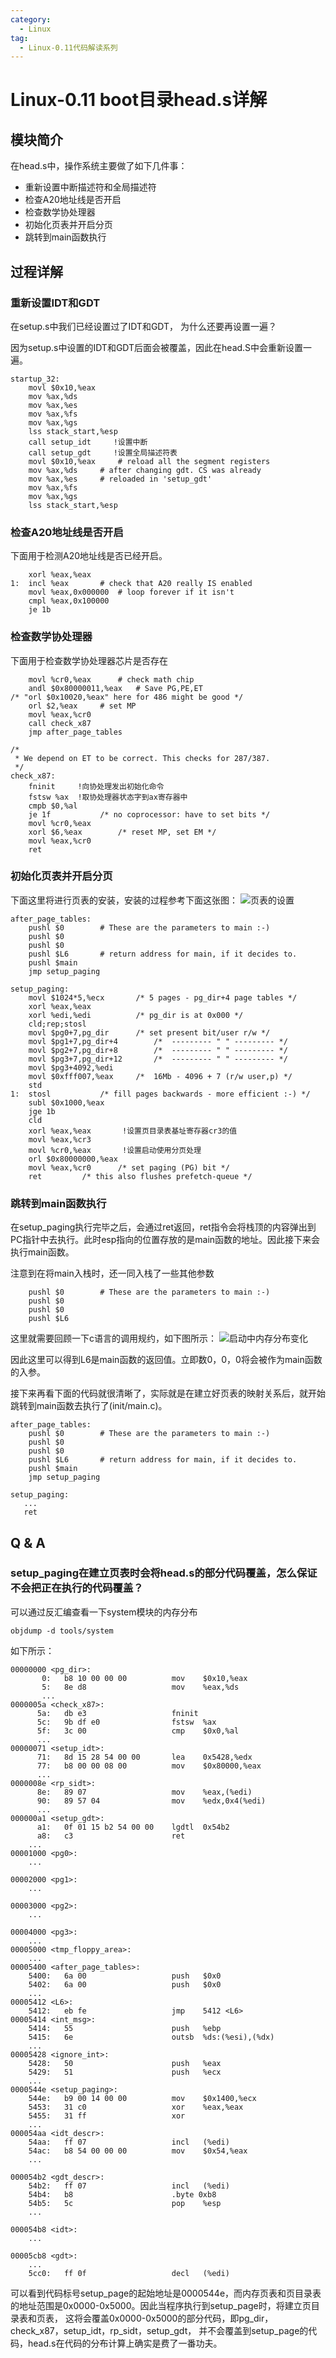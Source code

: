 ```yaml
---
category:
  - Linux
tag:
  - Linux-0.11代码解读系列
---
```


# Linux-0.11 boot目录head.s详解


## 模块简介
在head.s中，操作系统主要做了如下几件事：
- 重新设置中断描述符和全局描述符
- 检查A20地址线是否开启
- 检查数学协处理器
- 初始化页表并开启分页
- 跳转到main函数执行
## 过程详解
### 重新设置IDT和GDT

在setup.s中我们已经设置过了IDT和GDT， 为什么还要再设置一遍？

因为setup.s中设置的IDT和GDT后面会被覆盖，因此在head.S中会重新设置一遍。

```x86asm
startup_32:
	movl $0x10,%eax
	mov %ax,%ds
	mov %ax,%es
	mov %ax,%fs
	mov %ax,%gs
	lss stack_start,%esp
	call setup_idt     !设置中断
	call setup_gdt     !设置全局描述符表
	movl $0x10,%eax		# reload all the segment registers
	mov %ax,%ds		# after changing gdt. CS was already
	mov %ax,%es		# reloaded in 'setup_gdt'
	mov %ax,%fs
	mov %ax,%gs
	lss stack_start,%esp
```


### 检查A20地址线是否开启
下面用于检测A20地址线是否已经开启。
```x86asm
	xorl %eax,%eax
1:	incl %eax		# check that A20 really IS enabled
	movl %eax,0x000000	# loop forever if it isn't
	cmpl %eax,0x100000
	je 1b
```



### 检查数学协处理器

下面用于检查数学协处理器芯片是否存在
```x86asm
	movl %cr0,%eax		# check math chip
	andl $0x80000011,%eax	# Save PG,PE,ET
/* "orl $0x10020,%eax" here for 486 might be good */
	orl $2,%eax		# set MP
	movl %eax,%cr0
	call check_x87
	jmp after_page_tables

/*
 * We depend on ET to be correct. This checks for 287/387.
 */
check_x87:
	fninit     !向协处理发出初始化命令
	fstsw %ax  !取协处理器状态字到ax寄存器中
	cmpb $0,%al
	je 1f			/* no coprocessor: have to set bits */
	movl %cr0,%eax
	xorl $6,%eax		/* reset MP, set EM */
	movl %eax,%cr0
	ret
```

### 初始化页表并开启分页

下面这里将进行页表的安装，安装的过程参考下面这张图：
![页表的设置](https://github.com/zgjsxx/static-img-repo/raw/main/blog/Linux/kernel/Linux-0.11/Linux-0.11-boot/head_setup_paging.png)

```x86asm
after_page_tables:
	pushl $0		# These are the parameters to main :-)
	pushl $0
	pushl $0
	pushl $L6		# return address for main, if it decides to.
	pushl $main
	jmp setup_paging

setup_paging:
	movl $1024*5,%ecx		/* 5 pages - pg_dir+4 page tables */
	xorl %eax,%eax
	xorl %edi,%edi			/* pg_dir is at 0x000 */
	cld;rep;stosl
	movl $pg0+7,pg_dir		/* set present bit/user r/w */
	movl $pg1+7,pg_dir+4		/*  --------- " " --------- */
	movl $pg2+7,pg_dir+8		/*  --------- " " --------- */
	movl $pg3+7,pg_dir+12		/*  --------- " " --------- */
	movl $pg3+4092,%edi
	movl $0xfff007,%eax		/*  16Mb - 4096 + 7 (r/w user,p) */
	std
1:	stosl			/* fill pages backwards - more efficient :-) */
	subl $0x1000,%eax
	jge 1b
	cld
	xorl %eax,%eax		 !设置页目录表基址寄存器cr3的值
	movl %eax,%cr3		
	movl %cr0,%eax       !设置启动使用分页处理
	orl $0x80000000,%eax
	movl %eax,%cr0		/* set paging (PG) bit */
	ret			/* this also flushes prefetch-queue */
```

### 跳转到main函数执行

在setup_paging执行完毕之后，会通过ret返回，ret指令会将栈顶的内容弹出到PC指针中去执行。此时esp指向的位置存放的是main函数的地址。因此接下来会执行main函数。

注意到在将main入栈时，还一同入栈了一些其他参数
```x86asm
	pushl $0		# These are the parameters to main :-)
	pushl $0
	pushl $0
	pushl $L6
```
这里就需要回顾一下c语言的调用规约，如下图所示：
![启动中内存分布变化](https://github.com/zgjsxx/static-img-repo/raw/main/blog/Linux/kernel/Linux-0.11/Linux-0.11-boot/head_caller_stack.png)

因此这里可以得到L6是main函数的返回值。立即数0，0，0将会被作为main函数的入参。


接下来再看下面的代码就很清晰了，实际就是在建立好页表的映射关系后，就开始跳转到main函数去执行了(init/main.c)。
```x86asm
after_page_tables:
	pushl $0		# These are the parameters to main :-)
	pushl $0
	pushl $0
	pushl $L6		# return address for main, if it decides to.
	pushl $main
	jmp setup_paging

setup_paging:
   ...
   ret
```


## Q & A

### setup_paging在建立页表时会将head.s的部分代码覆盖，怎么保证不会把正在执行的代码覆盖？
可以通过反汇编查看一下system模块的内存分布
```shell
objdump -d tools/system
```

如下所示：
```
00000000 <pg_dir>:
       0:	b8 10 00 00 00       	mov    $0x10,%eax
       5:	8e d8                	mov    %eax,%ds
	   ...
0000005a <check_x87>:
      5a:	db e3                	fninit 
      5c:	9b df e0             	fstsw  %ax
      5f:	3c 00                	cmp    $0x0,%al
	  ...
00000071 <setup_idt>:
      71:	8d 15 28 54 00 00    	lea    0x5428,%edx
      77:	b8 00 00 08 00       	mov    $0x80000,%eax
	  ...
0000008e <rp_sidt>:
      8e:	89 07                	mov    %eax,(%edi)
      90:	89 57 04             	mov    %edx,0x4(%edi)
	  ...
000000a1 <setup_gdt>:
      a1:	0f 01 15 b2 54 00 00 	lgdtl  0x54b2
      a8:	c3                   	ret    
	...
00001000 <pg0>:
	...

00002000 <pg1>:
	...

00003000 <pg2>:
	...

00004000 <pg3>:
	...
00005000 <tmp_floppy_area>:
	...
00005400 <after_page_tables>:
    5400:	6a 00                	push   $0x0
    5402:	6a 00                	push   $0x0
	...
00005412 <L6>:
    5412:	eb fe                	jmp    5412 <L6>
00005414 <int_msg>:
    5414:	55                   	push   %ebp
    5415:	6e                   	outsb  %ds:(%esi),(%dx)
	...
00005428 <ignore_int>:
    5428:	50                   	push   %eax
    5429:	51                   	push   %ecx
	...
0000544e <setup_paging>:
    544e:	b9 00 14 00 00       	mov    $0x1400,%ecx
    5453:	31 c0                	xor    %eax,%eax
    5455:	31 ff                	xor  
	...
000054aa <idt_descr>:
    54aa:	ff 07                	incl   (%edi)
    54ac:	b8 54 00 00 00       	mov    $0x54,%eax
	...

000054b2 <gdt_descr>:
    54b2:	ff 07                	incl   (%edi)
    54b4:	b8                   	.byte 0xb8
    54b5:	5c                   	pop    %esp
	...

000054b8 <idt>:
	...

00005cb8 <gdt>:
	...
    5cc0:	ff 0f                	decl   (%edi)
```

可以看到代码标号setup_page的起始地址是0000544e，而内存页表和页目录表的地址范围是0x0000-0x5000。因此当程序执行到setup_page时，将建立页目录表和页表， 这将会覆盖0x0000-0x5000的部分代码，即pg_dir，check_x87，setup_idt，rp_sidt，setup_gdt， 并不会覆盖到setup_page的代码，head.s在代码的分布计算上确实是费了一番功夫。